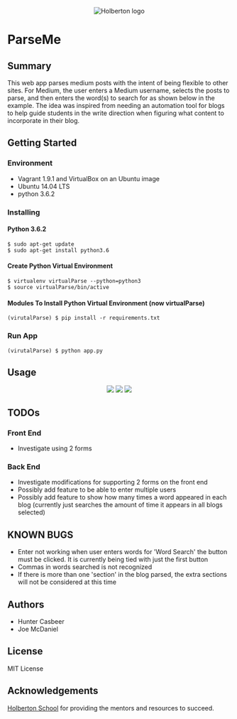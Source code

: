 <p align="center">
   <img src="https://www.holbertonschool.com/assets/holberton-logo-1cc451260ca3cd297def53f2250a9794810667c7ca7b5fa5879a569a457bf16f.png" alt="Holberton logo">
</p>

# ParseMe

## Summary

This web app parses medium posts with the intent of being flexible to other sites. For Medium, the user enters a Medium username, selects the posts to parse, and then enters the word(s) to search for as shown below in the example.
The idea was inspired from needing an automation tool for blogs to help guide students in the write direction when figuring what content to incorporate in their blog.

## Getting Started

### Environment

* Vagrant 1.9.1 and VirtualBox on an Ubuntu image
* Ubuntu 14.04 LTS
* python 3.6.2

### Installing

#### Python 3.6.2

````
$ sudo apt-get update
$ sudo apt-get install python3.6
````

#### Create Python Virtual Environment

````
$ virtualenv virtualParse --python=python3
$ source virtualParse/bin/active
````

#### Modules To Install Python Virtual Environment (now virtualParse)

````
(virutalParse) $ pip install -r requirements.txt
````

### Run App

````
(virutalParse) $ python app.py
````

## Usage

<p align="center">
   <img src="static/images/step1.gif alt="ParseMe Use GIF">
   <img src="static/images/step2.gif alt="ParseMe Use GIF">
   <img src="static/images/step3.gif alt="ParseMe Use GIF">
</p>

## TODOs

### Front End

* Investigate using 2 forms

### Back End

* Investigate modifications for supporting 2 forms on the front end
* Possibly add feature to be able to enter multiple users
* Possibly add feature to show how many times a word appeared in each blog (currently just searches the amount of time it appears in all blogs selected)

## KNOWN BUGS

* Enter not working when user enters words for 'Word Search' the button must be clicked. It is currently being tied with just the first button
* Commas in words searched is not recognized
* If there is more than one 'section' in the blog parsed, the extra sections will not be considered at this time

## Authors

* Hunter Casbeer
* Joe McDaniel

## License

MIT License

## Acknowledgements

[Holberton School](https://www.holbertonschool.com/) for providing the mentors and resources to succeed.
